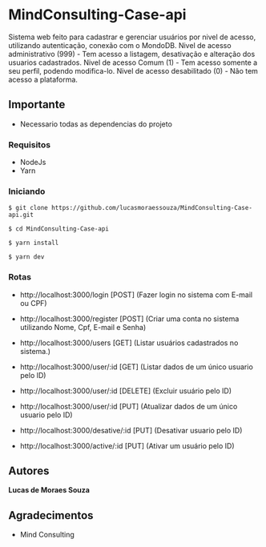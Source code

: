 # MindConsulting-Case-api

Sistema web feito para cadastrar e gerenciar usuários por nivel de acesso, utilizando autenticação, conexão com o MondoDB.
Nivel de acesso administrativo (999) - Tem acesso a listagem, desativação e alteração dos usuarios cadastrados.
Nivel de acesso Comum (1) - Tem acesso somente a seu perfil, podendo modifica-lo.
Nivel de acesso desabilitado (0) - Não tem acesso a plataforma.

## Importante

- Necessario todas as dependencias do projeto

### Requisitos

- NodeJs
- Yarn

### Iniciando

```
$ git clone https://github.com/lucasmoraessouza/MindConsulting-Case-api.git
```

```
$ cd MindConsulting-Case-api
```

```
$ yarn install
```

```
$ yarn dev
```

### Rotas

- http://localhost:3000/login [POST] (Fazer login no sistema com E-mail ou CPF)

- http://localhost:3000/register [POST] (Criar uma conta no sistema utilizando Nome, Cpf, E-mail e Senha)

- http://localhost:3000/users [GET] (Listar usuários cadastrados no sistema.)

- http://localhost:3000/user/:id [GET] (Listar dados de um único usuario pelo ID)

- http://localhost:3000/user/:id [DELETE] (Excluir usuário pelo ID)

- http://localhost:3000/user/:id [PUT] (Atualizar dados de um único usuario pelo ID)

- http://localhost:3000/desative/:id [PUT] (Desativar usuario pelo ID)

- http://localhost:3000/active/:id [PUT] (Ativar um usuário pelo ID)

## Autores

**Lucas de Moraes Souza**

## Agradecimentos

- Mind Consulting
